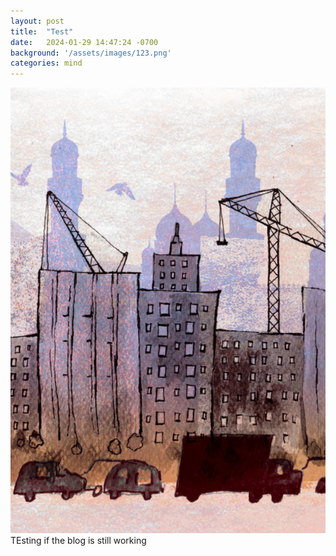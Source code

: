 ```yaml
---
layout: post
title:  "Test"
date:   2024-01-29 14:47:24 -0700
background: '/assets/images/123.png'
categories: mind
---
```


![My helpful screenshot](/assets/images/123.png) <br>
TEsting if the blog is still working